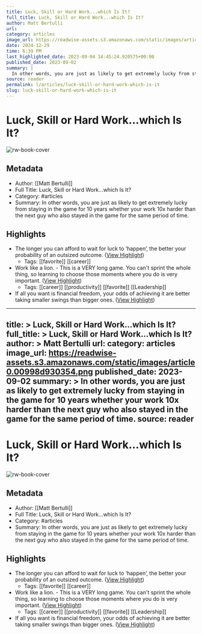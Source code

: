 ```yaml
---
title: Luck, Skill or Hard Work...which Is It?
full_title: Luck, Skill or Hard Work...which Is It?
author: Matt Bertulli
url: 
category: articles
image_url: https://readwise-assets.s3.amazonaws.com/static/images/article0.00998d930354.png
date: 2024-12-29
time: 6:39 PM
last_highlighted_date: 2023-09-04 14:45:24.920575+00:00
published_date: 2023-09-02
summary: |
  In other words, you are just as likely to get extremely lucky from staying in the game for 10 years whether your work 10x harder than the next guy who also stayed in the game for the same period of time.
source: reader
permalink: l/articles/luck-skill-or-hard-work-which-is-it
slug: luck-skill-or-hard-work-which-is-it
---
```

# Luck, Skill or Hard Work...which Is It?

![rw-book-cover](https://readwise-assets.s3.amazonaws.com/static/images/article0.00998d930354.png)

## Metadata
- Author: [[Matt Bertulli]]
- Full Title: Luck, Skill or Hard Work...which Is It?
- Category: #articles
- Summary: In other words, you are just as likely to get extremely lucky from staying in the game for 10 years whether your work 10x harder than the next guy who also stayed in the game for the same period of time.

## Highlights
- The longer you can afford to wait for luck to ‘happen’, the better your probability of an outsized outcome. ([View Highlight](https://read.readwise.io/read/01h9gaeavks422jrpxyjke0cdh))
    - Tags: [[favorite]] [[career]] 
- Work like a lion. - This is a VERY long game. You can't sprint the whole thing, so learning to choose those moments where you do is very important. ([View Highlight](https://read.readwise.io/read/01h9gafcpsb8qrgghrr5kd60ca))
    - Tags: [[career]] [[productivity]] [[favorite]] [[Leadership]] 
- If all you want is financial freedom, your odds of achieving it are better taking smaller swings than bigger ones. ([View Highlight](https://read.readwise.io/read/01h9gafkdqbn5zqz3gkmxjnzxy))


---
title: >
  Luck, Skill or Hard Work...which Is It?
full_title: >
  Luck, Skill or Hard Work...which Is It?
author: >
  Matt Bertulli
url: 
category: articles
image_url: https://readwise-assets.s3.amazonaws.com/static/images/article0.00998d930354.png
published_date: 2023-09-02
summary: >
  In other words, you are just as likely to get extremely lucky from staying in the game for 10 years whether your work 10x harder than the next guy who also stayed in the game for the same period of time.
source: reader
---
# Luck, Skill or Hard Work...which Is It?

![rw-book-cover](https://readwise-assets.s3.amazonaws.com/static/images/article0.00998d930354.png)

## Metadata
- Author: [[Matt Bertulli]]
- Full Title: Luck, Skill or Hard Work...which Is It?
- Category: #articles
- Summary: In other words, you are just as likely to get extremely lucky from staying in the game for 10 years whether your work 10x harder than the next guy who also stayed in the game for the same period of time.

## Highlights
- The longer you can afford to wait for luck to ‘happen’, the better your probability of an outsized outcome. ([View Highlight](https://read.readwise.io/read/01h9gaeavks422jrpxyjke0cdh))
    - Tags: [[favorite]] [[career]] 
- Work like a lion. - This is a VERY long game. You can't sprint the whole thing, so learning to choose those moments where you do is very important. ([View Highlight](https://read.readwise.io/read/01h9gafcpsb8qrgghrr5kd60ca))
    - Tags: [[career]] [[productivity]] [[favorite]] [[Leadership]] 
- If all you want is financial freedom, your odds of achieving it are better taking smaller swings than bigger ones. ([View Highlight](https://read.readwise.io/read/01h9gafkdqbn5zqz3gkmxjnzxy))



